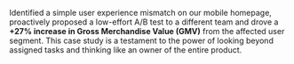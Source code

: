 Identified a simple user experience mismatch on our mobile homepage, proactively proposed a low-effort A/B test to a different team and drove a **+27% increase in Gross Merchandise Value (GMV)** from the affected user segment. This case study is a testament to the power of looking beyond assigned tasks and thinking like an owner of the entire product.
